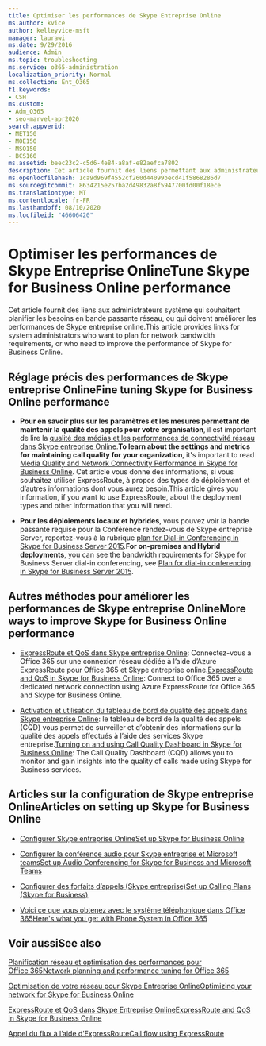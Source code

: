 ```yaml
---
title: Optimiser les performances de Skype Entreprise Online
ms.author: kvice
author: kelleyvice-msft
manager: laurawi
ms.date: 9/29/2016
audience: Admin
ms.topic: troubleshooting
ms.service: o365-administration
localization_priority: Normal
ms.collection: Ent_O365
f1.keywords:
- CSH
ms.custom:
- Adm_O365
- seo-marvel-apr2020
search.appverid:
- MET150
- MOE150
- MSO150
- BCS160
ms.assetid: beec23c2-c5d6-4e84-a8af-e82aefca7802
description: Cet article fournit des liens permettant aux administrateurs système de planifier des besoins en bande passante réseau ou d’améliorer les performances de Skype entreprise online.
ms.openlocfilehash: 1ca9d969f4552cf260d44099becd41f5868286d7
ms.sourcegitcommit: 8634215e257ba2d49832a8f5947700fd00f18ece
ms.translationtype: MT
ms.contentlocale: fr-FR
ms.lasthandoff: 08/10/2020
ms.locfileid: "46606420"
---
```

# <a name="tune-skype-for-business-online-performance"></a><span data-ttu-id="6b2f5-103">Optimiser les performances de Skype Entreprise Online</span><span class="sxs-lookup"><span data-stu-id="6b2f5-103">Tune Skype for Business Online performance</span></span>

<span data-ttu-id="6b2f5-104">Cet article fournit des liens aux administrateurs système qui souhaitent planifier les besoins en bande passante réseau, ou qui doivent améliorer les performances de Skype entreprise online.</span><span class="sxs-lookup"><span data-stu-id="6b2f5-104">This article provides links for system administrators who want to plan for network bandwidth requirements, or who need to improve the performance of Skype for Business Online.</span></span> 
  
## <a name="fine-tuning-skype-for-business-online-performance"></a><span data-ttu-id="6b2f5-105">Réglage précis des performances de Skype entreprise Online</span><span class="sxs-lookup"><span data-stu-id="6b2f5-105">Fine tuning Skype for Business Online performance</span></span>

- <span data-ttu-id="6b2f5-106">**Pour en savoir plus sur les paramètres et les mesures permettant de maintenir la qualité des appels pour votre organisation**, il est important de lire la [qualité des médias et les performances de connectivité réseau dans Skype entreprise Online](https://docs.microsoft.com/skypeforbusiness/optimizing-your-network/media-quality-and-network-connectivity-performance).</span><span class="sxs-lookup"><span data-stu-id="6b2f5-106">**To learn about the settings and metrics for maintaining call quality for your organization**, it's important to read [Media Quality and Network Connectivity Performance in Skype for Business Online](https://docs.microsoft.com/skypeforbusiness/optimizing-your-network/media-quality-and-network-connectivity-performance).</span></span> <span data-ttu-id="6b2f5-107">Cet article vous donne des informations, si vous souhaitez utiliser ExpressRoute, à propos des types de déploiement et d’autres informations dont vous aurez besoin.</span><span class="sxs-lookup"><span data-stu-id="6b2f5-107">This article gives you information, if you want to use ExpressRoute, about the deployment types and other information that you will need.</span></span>
    
- <span data-ttu-id="6b2f5-108">**Pour les déploiements locaux et hybrides**, vous pouvez voir la bande passante requise pour la Conférence rendez-vous de Skype entreprise Server, reportez-vous à la rubrique [plan for Dial-in Conferencing in Skype for Business Server 2015](https://docs.microsoft.com/skypeforbusiness/plan-your-deployment/conferencing/dial-in-conferencing).</span><span class="sxs-lookup"><span data-stu-id="6b2f5-108">**For on-premises and Hybrid deployments**, you can see the bandwidth requirements for Skype for Business Server dial-in conferencing, see [Plan for dial-in conferencing in Skype for Business Server 2015](https://docs.microsoft.com/skypeforbusiness/plan-your-deployment/conferencing/dial-in-conferencing).</span></span>
    
## <a name="more-ways-to-improve-skype-for-business-online-performance"></a><span data-ttu-id="6b2f5-109">Autres méthodes pour améliorer les performances de Skype entreprise Online</span><span class="sxs-lookup"><span data-stu-id="6b2f5-109">More ways to improve Skype for Business Online performance</span></span>

- <span data-ttu-id="6b2f5-110">[ExpressRoute et QoS dans Skype entreprise Online](https://docs.microsoft.com/skypeforbusiness/optimizing-your-network/expressroute-and-qos-in-skype-for-business-online): Connectez-vous à Office 365 sur une connexion réseau dédiée à l’aide d’Azure ExpressRoute pour Office 365 et Skype entreprise online.</span><span class="sxs-lookup"><span data-stu-id="6b2f5-110">[ExpressRoute and QoS in Skype for Business Online](https://docs.microsoft.com/skypeforbusiness/optimizing-your-network/expressroute-and-qos-in-skype-for-business-online): Connect to Office 365 over a dedicated network connection using Azure ExpressRoute for Office 365 and Skype for Business Online.</span></span> 
    
- <span data-ttu-id="6b2f5-111">[Activation et utilisation du tableau de bord de qualité des appels dans Skype entreprise Online](https://docs.microsoft.com/SkypeForBusiness/using-call-quality-in-your-organization/turning-on-and-using-call-quality-dashboard): le tableau de bord de la qualité des appels (CQD) vous permet de surveiller et d’obtenir des informations sur la qualité des appels effectués à l’aide des services Skype entreprise.</span><span class="sxs-lookup"><span data-stu-id="6b2f5-111">[Turning on and using Call Quality Dashboard in Skype for Business Online](https://docs.microsoft.com/SkypeForBusiness/using-call-quality-in-your-organization/turning-on-and-using-call-quality-dashboard): The Call Quality Dashboard (CQD) allows you to monitor and gain insights into the quality of calls made using Skype for Business services.</span></span> 
    
## <a name="articles-on-setting-up-skype-for-business-online"></a><span data-ttu-id="6b2f5-112">Articles sur la configuration de Skype entreprise Online</span><span class="sxs-lookup"><span data-stu-id="6b2f5-112">Articles on setting up Skype for Business Online</span></span>

- [<span data-ttu-id="6b2f5-113">Configurer Skype entreprise Online</span><span class="sxs-lookup"><span data-stu-id="6b2f5-113">Set up Skype for Business Online</span></span>](https://docs.microsoft.com/skypeforbusiness/set-up-skype-for-business-online/set-up-skype-for-business-online)
    
- [<span data-ttu-id="6b2f5-114">Configurer la conférence audio pour Skype entreprise et Microsoft teams</span><span class="sxs-lookup"><span data-stu-id="6b2f5-114">Set up Audio Conferencing for Skype for Business and Microsoft Teams</span></span>](https://docs.microsoft.com/skypeforbusiness/audio-conferencing-in-office-365/set-up-audio-conferencing)
    
- [<span data-ttu-id="6b2f5-115">Configurer des forfaits d’appels (Skype entreprise)</span><span class="sxs-lookup"><span data-stu-id="6b2f5-115">Set up Calling Plans (Skype for Business)</span></span>](https://docs.microsoft.com/SkypeForBusiness/what-are-calling-plans-in-office-365/set-up-calling-plans)
    
- [<span data-ttu-id="6b2f5-116">Voici ce que vous obtenez avec le système téléphonique dans Office 365</span><span class="sxs-lookup"><span data-stu-id="6b2f5-116">Here's what you get with Phone System in Office 365</span></span>](https://docs.microsoft.com/skypeforbusiness/what-is-phone-system-in-office-365/here-s-what-you-get-with-phone-system)
    
## <a name="see-also"></a><span data-ttu-id="6b2f5-117">Voir aussi</span><span class="sxs-lookup"><span data-stu-id="6b2f5-117">See also</span></span>

[<span data-ttu-id="6b2f5-118">Planification réseau et optimisation des performances pour Office 365</span><span class="sxs-lookup"><span data-stu-id="6b2f5-118">Network planning and performance tuning for Office 365</span></span>](network-planning-and-performance.md)
  
[<span data-ttu-id="6b2f5-119">Optimisation de votre réseau pour Skype Entreprise Online</span><span class="sxs-lookup"><span data-stu-id="6b2f5-119">Optimizing your network for Skype for Business Online</span></span>](https://docs.microsoft.com/skypeforbusiness/optimizing-your-network/optimizing-your-network)
  
[<span data-ttu-id="6b2f5-120">ExpressRoute et QoS dans Skype Entreprise Online</span><span class="sxs-lookup"><span data-stu-id="6b2f5-120">ExpressRoute and QoS in Skype for Business Online</span></span>](https://docs.microsoft.com/skypeforbusiness/optimizing-your-network/expressroute-and-qos-in-skype-for-business-online)
  
[<span data-ttu-id="6b2f5-121">Appel du flux à l’aide d’ExpressRoute</span><span class="sxs-lookup"><span data-stu-id="6b2f5-121">Call flow using ExpressRoute</span></span>](https://docs.microsoft.com/skypeforbusiness/optimizing-your-network/call-flow-using-expressroute)

